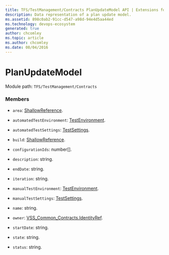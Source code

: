 ```yaml
---
title: TFS/TestManagement/Contracts PlanUpdateModel API | Extensions for Azure DevOps Services
description: Data representation of a plan update model.
ms.assetid: 898c0ab2-91cc-d547-a98d-94e4d5aa44ed
ms.technology: devops-ecosystem
generated: true
author: chcomley
ms.topic: article
ms.author: chcomley
ms.date: 08/04/2016
---
```


# PlanUpdateModel

Module path: `TFS/TestManagement/Contracts`

### Members

- `area`: [ShallowReference](../../../TFS/TestManagement/Contracts/ShallowReference.md).

- `automatedTestEnvironment`: [TestEnvironment](../../../TFS/TestManagement/Contracts/TestEnvironment.md).

- `automatedTestSettings`: [TestSettings](../../../TFS/TestManagement/Contracts/TestSettings.md).

- `build`: [ShallowReference](../../../TFS/TestManagement/Contracts/ShallowReference.md).

- `configurationIds`: number[].

- `description`: string.

- `endDate`: string.

- `iteration`: string.

- `manualTestEnvironment`: [TestEnvironment](../../../TFS/TestManagement/Contracts/TestEnvironment.md).

- `manualTestSettings`: [TestSettings](../../../TFS/TestManagement/Contracts/TestSettings.md).

- `name`: string.

- `owner`: [VSS_Common_Contracts.IdentityRef](../../../VSS/WebApi/Contracts/IdentityRef.md).

- `startDate`: string.

- `state`: string.

- `status`: string.
